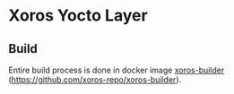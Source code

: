 # Xoros Yocto Layer

## Build

Entire build process is done in docker image [xoros-builder](https://github.com/xoros-repo/xoros-builder) (https://github.com/xoros-repo/xoros-builder).

